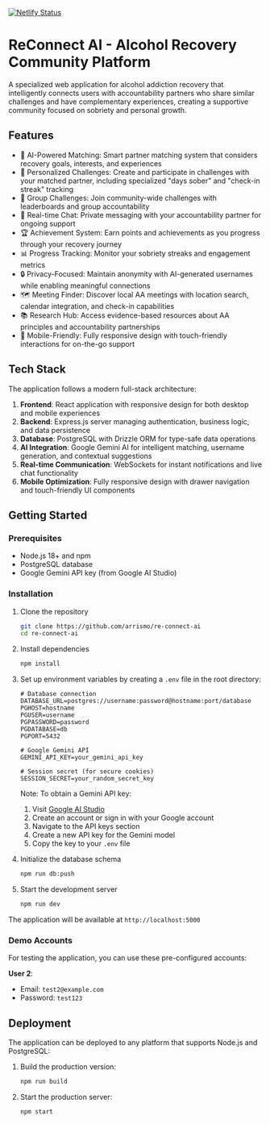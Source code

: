 [![Netlify Status](https://api.netlify.com/api/v1/badges/c7242398-ae5c-4e17-b652-62ebd587996f/deploy-status)](https://app.netlify.com/sites/reconnect-ai/deploys)

# ReConnect AI - Alcohol Recovery Community Platform

A specialized web application for alcohol addiction recovery that intelligently connects users with accountability partners who share similar challenges and have complementary experiences, creating a supportive community focused on sobriety and personal growth.

## Features

- 🤝 AI-Powered Matching: Smart partner matching system that considers recovery goals, interests, and experiences
- 💪 Personalized Challenges: Create and participate in challenges with your matched partner, including specialized "days sober" and "check-in streak" tracking
- 🌟 Group Challenges: Join community-wide challenges with leaderboards and group accountability
- 💬 Real-time Chat: Private messaging with your accountability partner for ongoing support
- 🏆 Achievement System: Earn points and achievements as you progress through your recovery journey
- 📊 Progress Tracking: Monitor your sobriety streaks and engagement metrics
- 🔒 Privacy-Focused: Maintain anonymity with AI-generated usernames while enabling meaningful connections
- 🗺️ Meeting Finder: Discover local AA meetings with location search, calendar integration, and check-in capabilities
- 📚 Research Hub: Access evidence-based resources about AA principles and accountability partnerships
- 📱 Mobile-Friendly: Fully responsive design with touch-friendly interactions for on-the-go support

## Tech Stack

The application follows a modern full-stack architecture:

1. **Frontend**: React application with responsive design for both desktop and mobile experiences
2. **Backend**: Express.js server managing authentication, business logic, and data persistence
3. **Database**: PostgreSQL with Drizzle ORM for type-safe data operations
4. **AI Integration**: Google Gemini AI for intelligent matching, username generation, and contextual suggestions
5. **Real-time Communication**: WebSockets for instant notifications and live chat functionality
6. **Mobile Optimization**: Fully responsive design with drawer navigation and touch-friendly UI components

## Getting Started

### Prerequisites

- Node.js 18+ and npm
- PostgreSQL database
- Google Gemini API key (from Google AI Studio)

### Installation

1. Clone the repository
   ```bash
   git clone https://github.com/arrismo/re-connect-ai
   cd re-connect-ai
   ```

2. Install dependencies
   ```bash
   npm install
   ```

3. Set up environment variables by creating a `.env` file in the root directory:
   ```
   # Database connection
   DATABASE_URL=postgres://username:password@hostname:port/database
   PGHOST=hostname
   PGUSER=username
   PGPASSWORD=password
   PGDATABASE=db
   PGPORT=5432
   
   # Google Gemini API
   GEMINI_API_KEY=your_gemini_api_key
   
   # Session secret (for secure cookies)
   SESSION_SECRET=your_random_secret_key
   ```

   Note: To obtain a Gemini API key:
   1. Visit [Google AI Studio](https://makersuite.google.com/)
   2. Create an account or sign in with your Google account
   3. Navigate to the API keys section
   4. Create a new API key for the Gemini model
   5. Copy the key to your `.env` file

4. Initialize the database schema
   ```bash
   npm run db:push
   ```

5. Start the development server
   ```bash
   npm run dev
   ```

The application will be available at `http://localhost:5000`

### Demo Accounts

For testing the application, you can use these pre-configured accounts:


   **User 2**:
   - Email: `test2@example.com`
   - Password: `test123`



## Deployment

The application can be deployed to any platform that supports Node.js and PostgreSQL:

1. Build the production version:
   ```bash
   npm run build
   ```

2. Start the production server:
   ```bash
   npm start
   ```
